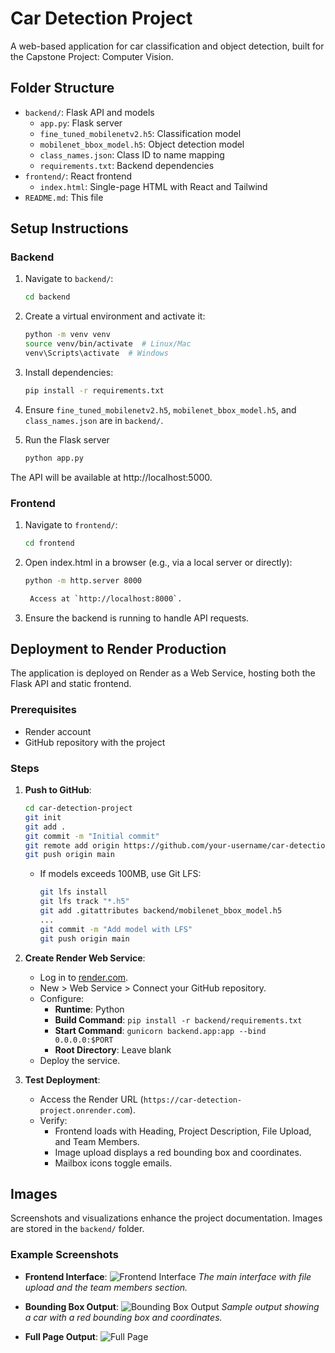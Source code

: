 # Car Detection Project

A web-based application for car classification and object detection, built for the Capstone Project: Computer Vision.

## Folder Structure
- `backend/`: Flask API and models
  - `app.py`: Flask server
  - `fine_tuned_mobilenetv2.h5`: Classification model
  - `mobilenet_bbox_model.h5`: Object detection model
  - `class_names.json`: Class ID to name mapping
  - `requirements.txt`: Backend dependencies
- `frontend/`: React frontend
  - `index.html`: Single-page HTML with React and Tailwind
- `README.md`: This file

## Setup Instructions
### Backend
1. Navigate to `backend/`:

   ```bash
   cd backend

2. Create a virtual environment and activate it:

   ```bash
   python -m venv venv
   source venv/bin/activate  # Linux/Mac
   venv\Scripts\activate  # Windows

3. Install dependencies:

   ```bash
   pip install -r requirements.txt

4. Ensure `fine_tuned_mobilenetv2.h5`, `mobilenet_bbox_model.h5`, and `class_names.json` are in `backend/`.

5. Run the Flask server

   ```bash
   python app.py

  The API will be available at http://localhost:5000.

### Frontend
1. Navigate to `frontend/`:

   ```bash
   cd frontend

2. Open index.html in a browser (e.g., via a local server or directly):

   ```bash
   python -m http.server 8000

    Access at `http://localhost:8000`.

3. Ensure the backend is running to handle API requests.


## Deployment to Render Production

The application is deployed on Render as a Web Service, hosting both the Flask API and static frontend.

### Prerequisites
- Render account
- GitHub repository with the project

### Steps
1. **Push to GitHub**:
   ```bash
   cd car-detection-project
   git init
   git add .
   git commit -m "Initial commit"
   git remote add origin https://github.com/your-username/car-detection-project.git
   git push origin main
   ```
   - If models exceeds 100MB, use Git LFS:
     ```bash
     git lfs install
     git lfs track "*.h5"
     git add .gitattributes backend/mobilenet_bbox_model.h5
     ...
     git commit -m "Add model with LFS"
     git push origin main
     ```

2. **Create Render Web Service**:
   - Log in to [render.com](https://render.com).
   - New > Web Service > Connect your GitHub repository.
   - Configure:
     - **Runtime**: Python
     - **Build Command**: `pip install -r backend/requirements.txt`
     - **Start Command**: `gunicorn backend.app:app --bind 0.0.0.0:$PORT`
     - **Root Directory**: Leave blank
   - Deploy the service.

3. **Test Deployment**:
   - Access the Render URL (`https://car-detection-project.onrender.com`).
   - Verify:
     - Frontend loads with Heading, Project Description, File Upload, and Team Members.
     - Image upload displays a red bounding box and coordinates.
     - Mailbox icons toggle emails.

## Images
Screenshots and visualizations enhance the project documentation. Images are stored in the `backend/` folder.

### Example Screenshots
- **Frontend Interface**:
  ![Frontend Interface](backend/Screenshot-GL-V1.png)
  *The main interface with file upload and the team members section.*

- **Bounding Box Output**:
  ![Bounding Box Output](backend/Screenshot-GL-V2.png)
  *Sample output showing a car with a red bounding box and coordinates.*

- **Full Page Output**:
  ![Full Page](backend/Screenshot-GL-V3.png)
